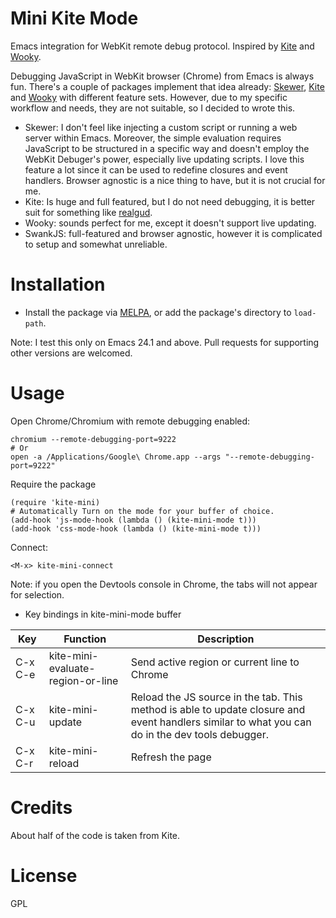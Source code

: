 
# Mini Kite Mode

Emacs integration for WebKit remote debug protocol. Inspired by [Kite][kite]
and [Wooky][wooky].

Debugging JavaScript in WebKit browser (Chrome) from Emacs is always fun.
There's a couple of packages implement that idea already: [Skewer][skewer],
[Kite][kite] and [Wooky][wooky] with different feature sets. However, due
to my specific workflow and needs, they are not suitable, so I decided to
wrote this.

* Skewer: I don't feel like injecting a custom script or running a web
  server within Emacs. Moreover, the simple evaluation requires JavaScript
  to be structured in a specific way and doesn't employ the WebKit
  Debuger's power, especially live updating scripts. I love this feature
  a lot since it can be used to redefine closures and event handlers.
  Browser agnostic is a nice thing to have, but it is not crucial for me.
* Kite: Is huge and full featured, but I do not need debugging, it is better
  suit for something like [realgud][realgud].
* Wooky: sounds perfect for me, except it doesn't support live updating.
* SwankJS: full-featured and browser agnostic, however it is complicated
  to setup and somewhat unreliable.

# Installation

* Install the package via [MELPA](https://melpa.org/), or add the package's
  directory to `load-path`.

Note: I test this only on Emacs 24.1 and above. Pull requests for supporting
other versions are welcomed.

# Usage

Open Chrome/Chromium with remote debugging enabled:

    chromium --remote-debugging-port=9222
    # Or
    open -a /Applications/Google\ Chrome.app --args "--remote-debugging-port=9222"

Require the package

    (require 'kite-mini)
    # Automatically Turn on the mode for your buffer of choice.
    (add-hook 'js-mode-hook (lambda () (kite-mini-mode t)))
    (add-hook 'css-mode-hook (lambda () (kite-mini-mode t)))

Connect:

    <M-x> kite-mini-connect

Note: if you open the Devtools console in Chrome, the tabs will not appear
for selection.

* Key bindings in kite-mini-mode buffer

| Key     | Function                          | Description                                                                                                                                     |
|---------|-----------------------------------|-------------------------------------------------------------------------------------------------------------------------------------------------|
| C-x C-e | kite-mini-evaluate-region-or-line | Send active region or current line to Chrome                                                                                                    |
| C-x C-u | kite-mini-update                  | Reload the JS source in the tab. This method is able to update closure and event handlers similar to what you can do in the dev tools debugger. |
| C-x C-r | kite-mini-reload                  | Refresh the page                                                                                                                                |

# Credits

About half of the code is taken from Kite.

# License

GPL

[kite]: https://github.com/jscheid/kite
[wooky]: https://github.com/katspaugh/wooky.el
[realgud]: https://github.com/rocky/emacs-dbgr
[skewer]: https://github.com/skeeto/skewer-mode
